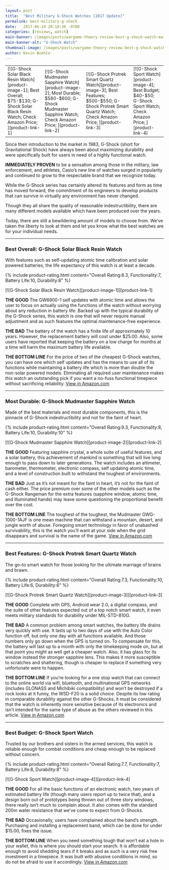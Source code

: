 ```yaml
---
layout: post
title:  "Best Military G-Shock Watches [2017 Update]"
permalink: best-military-g-shock
date:   2017-06-10 20:10:36 -0700
categories: [reviews, watch]
main-banner: /images/posts/wargame-theory-review-best-g-shock-watch-main-banner.jpg
main-banner-alt: "G-Shock Watch"
thumbnail-image: /images/posts/wargame-theory-review-best-g-shock-watch-thumbnail.jpg
author: Kevin Boehle
---
```


<table class="comparison-chart amazon-products">
<tr>
<td markdown="1">
[![G-Shock Solar Black Resin Watch][product-image-1];
Best Overall;
$75-$130;
G-Shock Solar<br>Black Resin Watch;
Check Amazon Price;
][product-link-1]
</td>
<td markdown="1">
[![G-Shock Mudmaster Sapphire Watch][product-image-2];
Most Durable;
$580-$600;
G-Shock Mudmaster<br>Sapphire Watch;
Check Amazon Price;
][product-link-2]
</td>					
<td markdown="1">
[![G-Shock Protrek Smart Quartz Watch][product-image-3];
Best Features;
$500-$550;
G-Shock Protrek Smart Quartz Watch;
Check Amazon Price;
][product-link-3]
</td>	
<td markdown="1">
[![G-Shock Sport Watch][product-image-4];
Best Budget;
$40-$50;
G-Shock<br>Sport Watch;
Check Amazon Price;
][product-link-4]
</td>	
</tr>
</table>

Since their introduction to the market in 1983, G-Shock (short for Gravitational Shock) have always been about maximizing durability and were specifically built for users in need of a highly functional watch.
 
__IMMEDIATELY PROVEN__ to be a sensation among those in the military, law enforcement, and athletes, Casio’s new line of watches surged in popularity and continued to grow to the respectable brand that we recognize today.
 
While the G-Shock series has certainly altered its features and form as time has moved forward, the commitment of its engineers to develop products that can survive in virtually any environment has never changed.
 
Though they all share the quality of reasonable indestructibility, there are many different models available which have been produced over the years.
 
Today, there are still a bewildering amount of models to choose from. We’ve taken the liberty to look at them and let you know what the best watches are for your individual needs.

<hr>

### Best Overall: G-Shock Solar Black Resin Watch

With features such as self-updating atomic time calibration and solar powered batteries, the life expectancy of this watch is at least a decade.

{% include product-rating.html content="Overall Rating:8.3, Functionality:7, Battery Life:10, Durability:8" %} 
<p class="product-image" markdown="1">
[![G-Shock Solar Black Resin Watch][product-image-1]][product-link-1]
</p>

__THE GOOD__ The GW6900-1 self updates with atomic time and allows the user to focus on actually using the functions of the watch without worrying about any reduction in battery life. Backed up with the typical durability of the G-Shock series, this watch is one that will never require manual adjustment and as such features the optimal maintenance-free experience.

__THE BAD__ The battery of the watch has a finite life of approximately 10 years. However, the replacement battery will cost under $25.00. Also, some users have reported that keeping the battery on a low charge for months at a time will harm the maximum battery life available.

__THE BOTTOM LINE__ For the price of two of the cheapest G-Shock watches, you can have one which self updates and has the means to use all of its functions while maintaining a battery life which is more than double the non-solar powered models. Eliminating all required user maintenance makes this watch an outstanding pick if you want a no-fuss functional timepiece without sacrificing reliability.
[View in Amazon.com][product-link-1]

<hr>


### Most Durable: G-Shock Mudmaster Sapphire Watch

Made of the best materials and most durable components, this is the pinnacle of G-Shock indestructibility and not for the faint of heart.

{% include product-rating.html content="Overall Rating:9.3, Functionality:8, Battery Life:10, Durability:10" %} 
<p class="product-image" markdown="1">
[![G-Shock Mudmaster Sapphire Watch][product-image-2]][product-link-2]
</p>

__THE GOOD__ Featuring sapphire crystal, a whole suite of useful features, and a solar battery, this achievement of mankind is something that will live long enough to pass down to later generations. The watch includes an altimeter, barometer, thermometer, electronic compass, self updating atomic time, and a level of construction built to withstand the toughest of environments.

__THE BAD__ Just as it’s not meant for the faint in heart, it’s not for the faint of cash either. The price premium over some of the other models such as the G-Shock Rangeman for the extra features (sapphire window, atomic time, and illuminated hands) may leave some questioning the proportional benefit over the cost.

__THE BOTTOM LINE__ The toughest of the toughest, the Mudmaster GWG-1000-1AJF is one mean machine that can withstand a mountain, desert, and jungle worth of abuse. Foregoing smart technology in favor of unabashed survivability, this is the watch you’ll want at your side when the grid disappears and survival is the name of the game.
[View in Amazon.com][product-link-2]

<hr>

### Best Features: G-Shock Protrek Smart Quartz Watch

The go-to smart watch for those looking for the ultimate marriage of brains and brawn.

{% include product-rating.html content="Overall Rating:7.3, Functionality:10, Battery Life:6, Durability:6" %} 
<p class="product-image" markdown="1">
[![G-Shock Protrek Smart Quartz Watch][product-image-3]][product-link-3]
</p>

__THE GOOD__ Complete with GPS, Android wear 2.0, a digital compass, and the suite of other features expected out of a top notch smart watch, it even meets military standards for durability under MIL-STD-810G. 

__THE BAD__ A common problem among smart watches, the battery life drains very quickly with use. It lasts up to two days of use with the Auto Color function off, but only one day with all functions available. And those numbers only go down when the GPS is turned on. To compensate for this, the battery will last up to a month with only the timekeeping mode on, but at that point you might as well get a cheaper watch. Also, it has glass for its window instead the stronger sapphire lens. This makes it more susceptible to scratches and shattering, though is cheaper to replace if something very unfortunate were to happen.

__THE BOTTOM LINE__ If you’re looking for a one stop watch that can connect to the online world via wifi, bluetooth, and multinational GPS networks (includes GLONASS and Michibiki compatibility) and won’t be destroyed if a rock looks at it funny, the WSD-F20 is a solid choice. Despite its low rating in comparable durability against the other G-Shocks, it must be considered that the watch is inherently more sensitive because of its electronics and isn’t intended for the same type of abuse as the others reviewed in this article.
[View in Amazon.com][product-link-3]

<hr>

### Best Budget: G-Shock Sport Watch

Trusted by our brothers and sisters in the armed services, this watch is reliable enough for combat conditions and cheap enough to be replaced without concern.

{% include product-rating.html content="Overall Rating:7.7, Functionality:7, Battery Life:8, Durability:8" %} 
<p class="product-image" markdown="1">
[![G-Shock Sport Watch][product-image-4]][product-link-4]
</p>

__THE GOOD__ For all the basic functions of an electronic watch, two years of estimated battery life (though many users report up to twice that), and a design born out of prototypes being thrown out of three story windows, there really isn’t much to complain about. It also comes with the standard 200m water resistance that we’ve come to expect from G-Shocks.

__THE BAD__ Occasionally, users have complained about the band’s strength. Purchasing and installing a replacement band, which can be done for under $15.00, fixes the issue.

__THE BOTTOM LINE__ When you need something tough that won’t eat a hole in your wallet, this is where you should start your search. It is affordable enough to avoid shedding tears if it breaks and as such is a very risk free investment in a timepiece. It was built with abusive conditions in mind, so do not be afraid to use it accordingly.
[View in Amazon.com][product-link-4]

[product-image-1]: /images/posts/wargame-theory-review-best-g-shock-watch-1.jpg
[product-image-2]: /images/posts/wargame-theory-review-best-g-shock-watch-2.jpg
[product-image-3]: /images/posts/wargame-theory-review-best-g-shock-watch-3.jpg
[product-image-4]: /images/posts/wargame-theory-review-best-g-shock-watch-4.jpg
[product-link-1]: https://www.amazon.com/G-Shock-GW6900-1-Tough-Solar-Black/dp/B00284ADAI/ref=sr_1_1?s=apparel&ie=UTF8&qid=1497141632&sr=1-1&nodeID=7141123011&psd=1&keywords=gshock+6900-1
[product-link-2]: https://www.amazon.com/CASIO-G-SHOCK-MUDMASTER-GWG-1000-1AJF-Japan/dp/B012FC5I4I/ref=cm_cr_arp_d_product_top?ie=UTF8
[product-link-3]: https://www.amazon.com/Casio-Quartz-Resin-Outdoor-Smartwatch/dp/B06XCFMYXS/ref=sr_1_1?s=apparel&ie=UTF8&qid=1497140781&sr=1-1&nodeID=7141123011&psd=1&keywords=casio%2Bsmart%2Bwatch&th=1
[product-link-4]: https://www.amazon.com/G-Shock-GW9052-1BCG-Black-Resin-Sport/dp/B000GAYQLI/ref=sr_1_3?ie=UTF8&qid=1497139041&sr=8-3&keywords=casio%2Bg-shock%2Bsports&th=1